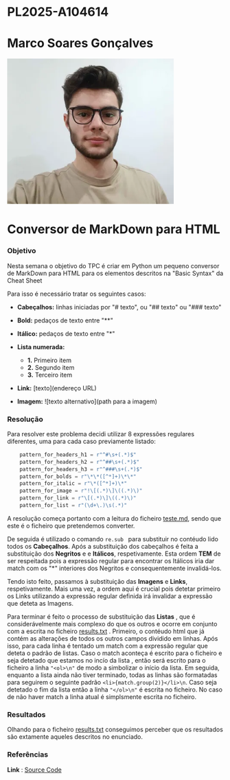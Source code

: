 # PL2025-A104614

# Marco Soares Gonçalves

![Alt text](https://github.com/MarcoGoncalves123/PL2025-A104614/blob/main/image.PNG)

# Conversor de MarkDown para HTML

### **Objetivo**

Nesta semana o objetivo do TPC é criar em Python um pequeno conversor de MarkDown para HTML para os elementos descritos na "Basic
Syntax" da Cheat Sheet

Para isso é necessário tratar os seguintes casos: 

- **Cabeçalhos:** linhas iniciadas por "# texto", ou "## texto" ou "### texto"
  
- **Bold:** pedaços de texto entre "**"
  
- **Itálico:** pedaços de texto entre "*"
  
- **Lista numerada:**
   - **1.** Primeiro item
   - **2.** Segundo item
   - **3.** Terceiro item
      
- **Link:** [texto](endereço URL)
  
- **Imagem:** ![texto alternativo](path para a imagem)


### **Resolução** 

Para resolver este problema decidi utilizar 8 expressões regulares diferentes, uma para cada caso previamente listado:
``` Python
    pattern_for_headers_h1 = r"^#\s+(.*)$"  
    pattern_for_headers_h2 = r"^##\s+(.*)$"  
    pattern_for_headers_h3 = r"^###\s+(.*)$"  
    pattern_for_bolds = r"\*\*([^*]+)\*\*" 
    pattern_for_italic = r"\*([^*]+)\*"  
    pattern_for_image = r"!\[(.*)\]\((.*)\)"
    pattern_for_link = r"\[(.*)\]\((.*)\)"
    pattern_for_list = r"(\d+\.)\s(.*)"
```

A resolução começa portanto com a leitura do ficheiro [teste.md](https://github.com/MarcoGoncalves123/PL2025-A104614/blob/main/TPC3/teste.md), sendo que este é o ficheiro que pretendemos converter.

De seguida é utilizado o comando ```re.sub ``` para substituir no contéudo lido todos os **Cabeçalhos**. Após a substituição dos cabeçalhos é feita a substituição dos **Negritos** e e **Itálicos**, respetivamente. Esta ordem **TEM**
de ser respeitada pois a expressão regular para encontrar os Itálicos iria dar match com os  "*"  interiores dos Negritos e consequentemente invalidá-los.

Tendo isto feito, passamos à substituição das **Imagens** e **Links**, respetivamente. Mais uma vez, a ordem aqui é crucial pois detetar primeiro os Links utilizando a expressão regular definida irá invalidar a expressão que deteta as Imagens. 

Para terminar é feito o processo de substituição das **Listas** , que é considerávelmente mais complexo do que os outros e ocorre em conjunto com a escrita no ficheiro [results.txt](https://github.com/MarcoGoncalves123/PL2025-A104614/blob/main/TPC3/results.txt) . Primeiro, o contéudo html que já contém as alterações de todos os outros campos 
dividido em linhas. Após isso, para cada linha é tentado um match com a expressão regular que deteta o padrão de listas. Caso o match aconteça é escrito para o ficheiro e seja detetado que estamos no incío da lista , então será escrito para o ficheiro
a linha ```"<ol>\n"```  de modo a simbolizar o início da lista. Em seguida, enquanto a lista ainda não tiver terminado, todas as linhas são formatadas para seguirem o seguinte padrão ```<li>{match.group(2)}</li>\n```. Caso seja detetado o fim da lista 
então a linha ```"</ol>\n"``` é escrita no ficheiro. No caso de não haver match a linha atual é simplsmente escrita no ficheiro.


### **Resultados**

Olhando para o ficheiro [results.txt](https://github.com/MarcoGoncalves123/PL2025-A104614/blob/main/TPC3/results.txt) conseguimos perceber que os resultados são extamente aqueles descritos no enunciado.

### **Referências**

**Link** : [Source Code](https://github.com/MarcoGoncalves123/PL2025-A104614/blob/main/TPC3/conversor.py)
    
